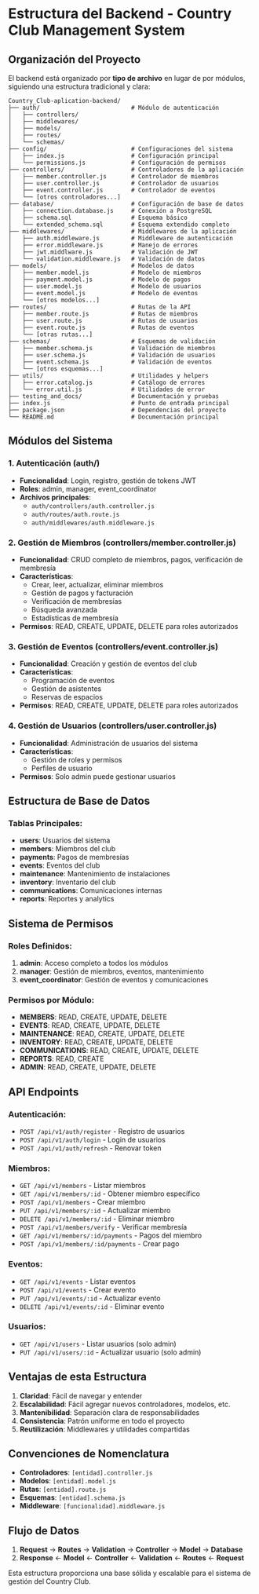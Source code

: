 # Estructura del Backend - Country Club Management System

## Organización del Proyecto

El backend está organizado por **tipo de archivo** en lugar de por módulos, siguiendo una estructura tradicional y clara:

```
Country_Club-aplication-backend/
├── auth/                          # Módulo de autenticación
│   ├── controllers/
│   ├── middlewares/
│   ├── models/
│   ├── routes/
│   └── schemas/
├── config/                        # Configuraciones del sistema
│   ├── index.js                   # Configuración principal
│   └── permissions.js             # Configuración de permisos
├── controllers/                   # Controladores de la aplicación
│   ├── member.controller.js       # Controlador de miembros
│   ├── user.controller.js         # Controlador de usuarios
│   ├── event.controller.js        # Controlador de eventos
│   └── [otros controladores...]
├── database/                      # Configuración de base de datos
│   ├── connection.database.js     # Conexión a PostgreSQL
│   ├── schema.sql                 # Esquema básico
│   └── extended_schema.sql        # Esquema extendido completo
├── middlewares/                   # Middlewares de la aplicación
│   ├── auth.middleware.js         # Middleware de autenticación
│   ├── error.middleware.js        # Manejo de errores
│   ├── jwt.middlware.js           # Validación de JWT
│   └── validation.middleware.js   # Validación de datos
├── models/                        # Modelos de datos
│   ├── member.model.js            # Modelo de miembros
│   ├── payment.model.js           # Modelo de pagos
│   ├── user.model.js              # Modelo de usuarios
│   ├── event.model.js             # Modelo de eventos
│   └── [otros modelos...]
├── routes/                        # Rutas de la API
│   ├── member.route.js            # Rutas de miembros
│   ├── user.route.js              # Rutas de usuarios
│   ├── event.route.js             # Rutas de eventos
│   └── [otras rutas...]
├── schemas/                       # Esquemas de validación
│   ├── member.schema.js           # Validación de miembros
│   ├── user.schema.js             # Validación de usuarios
│   ├── event.schema.js            # Validación de eventos
│   └── [otros esquemas...]
├── utils/                         # Utilidades y helpers
│   ├── error.catalog.js           # Catálogo de errores
│   └── error.util.js              # Utilidades de error
├── testing_and_docs/              # Documentación y pruebas
├── index.js                       # Punto de entrada principal
├── package.json                   # Dependencias del proyecto
└── README.md                      # Documentación principal
```

## Módulos del Sistema

### 1. **Autenticación (auth/)**
- **Funcionalidad**: Login, registro, gestión de tokens JWT
- **Roles**: admin, manager, event_coordinator
- **Archivos principales**:
  - `auth/controllers/auth.controller.js`
  - `auth/routes/auth.route.js`
  - `auth/middlewares/auth.middleware.js`

### 2. **Gestión de Miembros (controllers/member.controller.js)**
- **Funcionalidad**: CRUD completo de miembros, pagos, verificación de membresía
- **Características**:
  - Crear, leer, actualizar, eliminar miembros
  - Gestión de pagos y facturación
  - Verificación de membresías
  - Búsqueda avanzada
  - Estadísticas de membresía
- **Permisos**: READ, CREATE, UPDATE, DELETE para roles autorizados

### 3. **Gestión de Eventos (controllers/event.controller.js)**
- **Funcionalidad**: Creación y gestión de eventos del club
- **Características**:
  - Programación de eventos
  - Gestión de asistentes
  - Reservas de espacios
- **Permisos**: READ, CREATE, UPDATE, DELETE para roles autorizados

### 4. **Gestión de Usuarios (controllers/user.controller.js)**
- **Funcionalidad**: Administración de usuarios del sistema
- **Características**:
  - Gestión de roles y permisos
  - Perfiles de usuario
- **Permisos**: Solo admin puede gestionar usuarios

## Estructura de Base de Datos

### Tablas Principales:
- **users**: Usuarios del sistema
- **members**: Miembros del club
- **payments**: Pagos de membresías
- **events**: Eventos del club
- **maintenance**: Mantenimiento de instalaciones
- **inventory**: Inventario del club
- **communications**: Comunicaciones internas
- **reports**: Reportes y analytics

## Sistema de Permisos

### Roles Definidos:
1. **admin**: Acceso completo a todos los módulos
2. **manager**: Gestión de miembros, eventos, mantenimiento
3. **event_coordinator**: Gestión de eventos y comunicaciones

### Permisos por Módulo:
- **MEMBERS**: READ, CREATE, UPDATE, DELETE
- **EVENTS**: READ, CREATE, UPDATE, DELETE
- **MAINTENANCE**: READ, CREATE, UPDATE, DELETE
- **INVENTORY**: READ, CREATE, UPDATE, DELETE
- **COMMUNICATIONS**: READ, CREATE, UPDATE, DELETE
- **REPORTS**: READ, CREATE
- **ADMIN**: READ, CREATE, UPDATE, DELETE

## API Endpoints

### Autenticación:
- `POST /api/v1/auth/register` - Registro de usuarios
- `POST /api/v1/auth/login` - Login de usuarios
- `POST /api/v1/auth/refresh` - Renovar token

### Miembros:
- `GET /api/v1/members` - Listar miembros
- `GET /api/v1/members/:id` - Obtener miembro específico
- `POST /api/v1/members` - Crear miembro
- `PUT /api/v1/members/:id` - Actualizar miembro
- `DELETE /api/v1/members/:id` - Eliminar miembro
- `POST /api/v1/members/verify` - Verificar membresía
- `GET /api/v1/members/:id/payments` - Pagos del miembro
- `POST /api/v1/members/:id/payments` - Crear pago

### Eventos:
- `GET /api/v1/events` - Listar eventos
- `POST /api/v1/events` - Crear evento
- `PUT /api/v1/events/:id` - Actualizar evento
- `DELETE /api/v1/events/:id` - Eliminar evento

### Usuarios:
- `GET /api/v1/users` - Listar usuarios (solo admin)
- `PUT /api/v1/users/:id` - Actualizar usuario (solo admin)

## Ventajas de esta Estructura

1. **Claridad**: Fácil de navegar y entender
2. **Escalabilidad**: Fácil agregar nuevos controladores, modelos, etc.
3. **Mantenibilidad**: Separación clara de responsabilidades
4. **Consistencia**: Patrón uniforme en todo el proyecto
5. **Reutilización**: Middlewares y utilidades compartidas

## Convenciones de Nomenclatura

- **Controladores**: `[entidad].controller.js`
- **Modelos**: `[entidad].model.js`
- **Rutas**: `[entidad].route.js`
- **Esquemas**: `[entidad].schema.js`
- **Middleware**: `[funcionalidad].middleware.js`

## Flujo de Datos

1. **Request** → **Routes** → **Validation** → **Controller** → **Model** → **Database**
2. **Response** ← **Model** ← **Controller** ← **Validation** ← **Routes** ← **Request**

Esta estructura proporciona una base sólida y escalable para el sistema de gestión del Country Club. 
